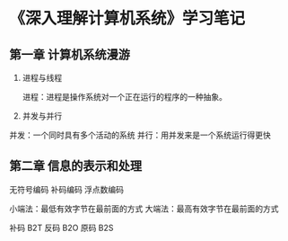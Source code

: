 # 《深入理解计算机系统》学习笔记

## 第一章 计算机系统漫游

1. 进程与线程
   
   进程：进程是操作系统对一个正在运行的程序的一种抽象。
   
2. 并发与并行

并发：一个同时具有多个活动的系统
并行：用并发来是一个系统运行得更快


## 第二章 信息的表示和处理

无符号编码
补码编码
浮点数编码

小端法：最低有效字节在最前面的方式
大端法：最高有效字节在最前面的方式

补码 B2T
反码 B2O
原码 B2S